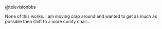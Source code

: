 @televisionbbs

None of this works.  I am moving crap around and wanted to get as much as possible then shift to a more comfy chair...

